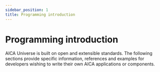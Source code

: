 ```yaml
---
sidebar_position: 1
title: Programming introduction
---
```


# Programming introduction

AICA Universe is built on open and extensible standards. The following sections provide specific information,
references and examples for developers wishing to write their own AICA applications or components.